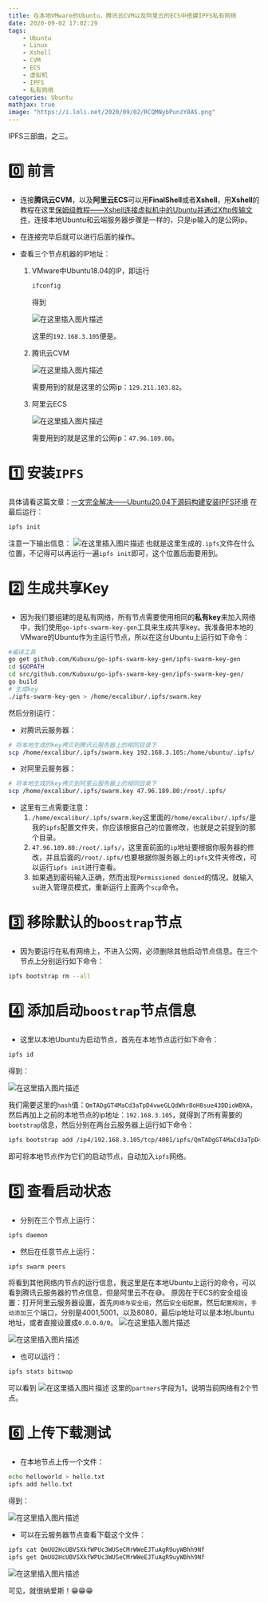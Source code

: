 ```yaml
---
title: 在本地VMware的Ubuntu，腾讯云CVM以及阿里云的ECS中搭建IPFS私有网络
date: 2020-09-02 17:02:29
tags:
    - Ubuntu
    - Linux
    - Xshell
    - CVM
    - ECS
    - 虚拟机
    - IPFS
    - 私有网络
categories: Ubuntu
mathjax: true
image: "https://i.loli.net/2020/09/02/RCQMNybPunzY8AS.png"
---
```



IPFS三部曲，之三。
<!-- more -->


# 0️⃣ 前言
- 连接**腾讯云CVM**，以及**阿里云ECS**可以用**FinalShell**或者**Xshell**，用**Xshell**的教程在这里[保姆级教程——Xshell连接虚拟机中的Ubuntu并通过Xftp传输文件](https://blog.csdn.net/ExcaliburUlimited/article/details/107718611)，连接本地Ubuntu和云端服务器步骤是一样的，只是ip输入的是公网ip。

- 在连接完毕后就可以进行后面的操作。

- 查看三个节点机器的IP地址：
	1. VMware中Ubuntu18.04的IP，即运行
   
		```bash
		ifconfig
		```
		得到
		
		![在这里插入图片描述](https://img-blog.csdnimg.cn/20200806175530875.png?x-oss-process=image/watermark,type_ZmFuZ3poZW5naGVpdGk,shadow_10,text_aHR0cHM6Ly9ibG9nLmNzZG4ubmV0L0V4Y2FsaWJ1clVsaW1pdGVk,size_16,color_FFFFFF,t_70)

		这里的`192.168.3.105`便是。

	2. 腾讯云CVM

		![在这里插入图片描述](https://img-blog.csdnimg.cn/20200806175640292.png)
	
		需要用到的就是这里的公网ip：`129.211.103.82`。

	3. 阿里云ECS

		![在这里插入图片描述](https://img-blog.csdnimg.cn/20200806175729830.png)

		需要用到的就是这里的公网ip：`47.96.189.80`。
	
# 1️⃣ 安装`IPFS`
具体请看这篇文章：[一文完全解决——Ubuntu20.04下源码构建安装IPFS环境](https://blog.csdn.net/ExcaliburUlimited/article/details/107717905)
在最后运行：

```bash
ipfs init
```
注意一下输出信息：
![在这里插入图片描述](https://img-blog.csdnimg.cn/20200806174837562.png?x-oss-process=image/watermark,type_ZmFuZ3poZW5naGVpdGk,shadow_10,text_aHR0cHM6Ly9ibG9nLmNzZG4ubmV0L0V4Y2FsaWJ1clVsaW1pdGVk,size_16,color_FFFFFF,t_70)
也就是这里生成的`.ipfs`文件在什么位置，不记得可以再运行一遍`ipfs init`即可，这个位置后面要用到。

# 2️⃣ 生成共享Key
- 因为我们要组建的是私有网络，所有节点需要使用相同的**私有key**来加入网络中，我们使用`go-ipfs-swarm-key-gen`工具来生成共享key。我准备把本地的VMware的Ubuntu作为主运行节点，所以在这台Ubuntu上运行如下命令：

```bash
#编译工具
go get github.com/Kubuxu/go-ipfs-swarm-key-gen/ipfs-swarm-key-gen
cd $GOPATH
cd src/github.com/Kubuxu/go-ipfs-swarm-key-gen/ipfs-swarm-key-gen/
go build
# 生成key
./ipfs-swarm-key-gen > /home/excalibur/.ipfs/swarm.key
```
然后分别运行：
- 对腾讯云服务器：
```bash
# 将本地生成的key拷贝到腾讯云服务器上的相同目录下
scp /home/excalibur/.ipfs/swarm.key 192.168.3.105:/home/ubuntu/.ipfs/
```
- 对阿里云服务器：
```bash
# 将本地生成的key拷贝到阿里云服务器上的相同目录下
scp /home/excalibur/.ipfs/swarm.key 47.96.189.80:/root/.ipfs/
```
- 这里有三点需要注意：
	1.  `/home/excalibur/.ipfs/swarm.key`这里面的`/home/excalibur/.ipfs/`是我的`ipfs`配置文件夹，你应该根据自己的位置修改，也就是之前提到的那个目录。
	2. `47.96.189.80:/root/.ipfs/`，这里面前面的`ip`地址要根据你服务器的修改，并且后面的`/root/.ipfs/`也要根据你服务器上的`ipfs`文件夹修改，可以运行`ipfs init`进行查看。
	3. 如果遇到密码输入正确，然而出现`Permissioned denied`的情况，就输入`su`进入管理员模式，重新运行上面两个`scp`命令。

# 3️⃣ 移除默认的`boostrap`节点
- 因为要运行在私有网络上，不进入公网，必须删除其他启动节点信息。在三个节点上分别运行如下命令：

```bash
ipfs bootstrap rm --all
```
# 4️⃣ 添加启动`boostrap`节点信息
- 这里以本地Ubuntu为启动节点，首先在本地节点运行如下命令：

```bash
ipfs id
```
得到：

![在这里插入图片描述](https://img-blog.csdnimg.cn/20200806192317965.png?x-oss-process=image/watermark,type_ZmFuZ3poZW5naGVpdGk,shadow_10,text_aHR0cHM6Ly9ibG9nLmNzZG4ubmV0L0V4Y2FsaWJ1clVsaW1pdGVk,size_16,color_FFFFFF,t_70)

我们需要这里的`hash`值：`QmTADgGT4MaCd3aTpD4vweGLQdWhr8oH8sue43DDioWBXA`，然后再加上之前的本地节点的ip地址：`192.168.3.105`，就得到了所有需要的`bootstrap`信息，然后分别在两台云服务器上运行如下命令：

```bash
ipfs bootstrap add /ip4/192.168.3.105/tcp/4001/ipfs/QmTADgGT4MaCd3aTpD4vweGLQdWhr8oH8sue43DDioWBXA
```
即可将本地节点作为它们的启动节点，自动加入`ipfs`网络。

# 5️⃣ 查看启动状态
- 分别在三个节点上运行：

```bash
ipfs daemon
```
- 然后在任意节点上运行：

```bash
ipfs swarm peers
```
将看到其他网络内节点的运行信息，我这里是在本地Ubuntu上运行的命令，可以看到腾讯云服务器的节点信息，但是阿里云不在😅。
原因在于ECS的安全组设置：打开阿里云服务器设置，首先`网络与安全组`，然后`安全组配置`，然后`配置规则`，`手动添加`三个端口，分别是4001,5001，以及8080，最后ip地址可以是本地Ubuntu地址，或者直接设置成`0.0.0.0/0`。
![在这里插入图片描述](https://img-blog.csdnimg.cn/20200806212017943.png?x-oss-process=image/watermark,type_ZmFuZ3poZW5naGVpdGk,shadow_10,text_aHR0cHM6Ly9ibG9nLmNzZG4ubmV0L0V4Y2FsaWJ1clVsaW1pdGVk,size_16,color_FFFFFF,t_70)

![在这里插入图片描述](https://img-blog.csdnimg.cn/20200806192835742.png)
- 也可以运行：

```bash
ipfs stats bitswap
```
可以看到
![在这里插入图片描述](https://img-blog.csdnimg.cn/20200806193239567.png?x-oss-process=image/watermark,type_ZmFuZ3poZW5naGVpdGk,shadow_10,text_aHR0cHM6Ly9ibG9nLmNzZG4ubmV0L0V4Y2FsaWJ1clVsaW1pdGVk,size_16,color_FFFFFF,t_70)
这里的`partners`字段为1，说明当前网络有2个节点。

# 6️⃣ 上传下载测试

- 在本地节点上传一个文件：

```bash
echo helloworld > hello.txt
ipfs add hello.txt 
```
得到：

![在这里插入图片描述](https://img-blog.csdnimg.cn/20200806193616983.png)
- 可以在云服务器节点查看下载这个文件：

```bash
ipfs cat QmUU2HcUBVSXkfWPUc3WUSeCMrWWeEJTuAgR9uyWBhh9Nf
ipfs get QmUU2HcUBVSXkfWPUc3WUSeCMrWWeEJTuAgR9uyWBhh9Nf
```
![在这里插入图片描述](https://img-blog.csdnimg.cn/20200806193752298.png)

可见，就很纳爱斯！😁😁😁